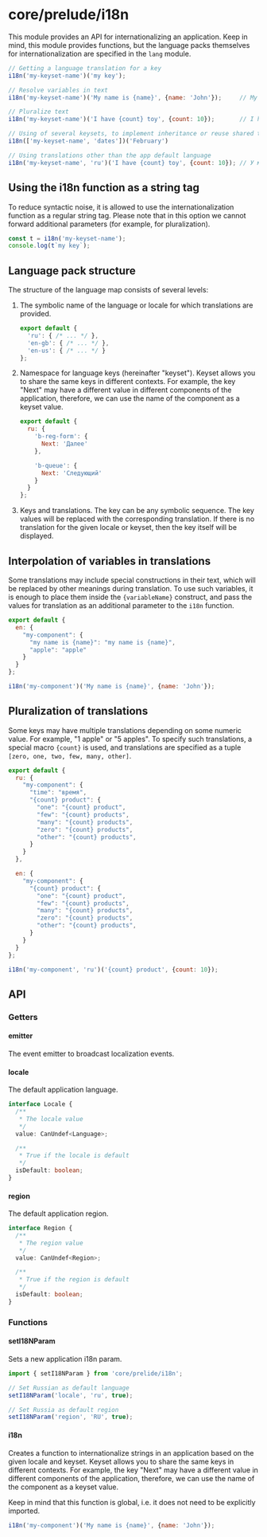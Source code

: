 # core/prelude/i18n

This module provides an API for internationalizing an application.
Keep in mind, this module provides functions, but the language packs themselves for internationalization are specified in the `lang` module.

```js
// Getting a language translation for a key
i18n('my-keyset-name')('my key');

// Resolve variables in text
i18n('my-keyset-name')('My name is {name}', {name: 'John'});     // My name is John

// Pluralize text
i18n('my-keyset-name')('I have {count} toy', {count: 10});       // I have 10 toys

// Using of several keysets, to implement inheritance or reuse shared translations
i18n(['my-keyset-name', 'dates'])('February')

// Using translations other than the app default language
i18n('my-keyset-name', 'ru')('I have {count} toy', {count: 10}); // У меня 10 игрушек
```

## Using the i18n function as a string tag

To reduce syntactic noise, it is allowed to use the internationalization function as a regular string tag.
Please note that in this option we cannot forward additional parameters (for example, for pluralization).

```js
const t = i18n('my-keyset-name');
console.log(t`my key`);
```

## Language pack structure

The structure of the language map consists of several levels:

1. The symbolic name of the language or locale for which translations are provided.

   ```js
   export default {
     'ru': { /* ... */ },
     'en-gb': { /* ... */ },
     'en-us': { /* ... */ }
   };
   ```

2. Namespace for language keys (hereinafter "keyset"). Keyset allows you to share the same keys in different contexts.
   For example, the key "Next" may have a different value in different components of the application, therefore,
   we can use the name of the component as a keyset value.

   ```js
   export default {
     ru: {
       'b-reg-form': {
         Next: 'Далее'
       },

       'b-queue': {
         Next: 'Следующий'
       }
     }
   };
   ```

3. Keys and translations. The key can be any symbolic sequence. The key values will be replaced with the corresponding translation.
   If there is no translation for the given locale or keyset, then the key itself will be displayed.

## Interpolation of variables in translations

Some translations may include special constructions in their text, which will be replaced by other meanings during translation.
To use such variables, it is enough to place them inside the `{variableName}` construct, and pass the values for
translation as an additional parameter to the `i18n` function.

```js
export default {
  en: {
    "my-component": {
      "my name is {name}": "my name is {name}",
      "apple": "apple"
    }
  }
};
```

```js
i18n('my-component')('My name is {name}', {name: 'John'});
```

## Pluralization of translations

Some keys may have multiple translations depending on some numeric value. For example, "1 apple" or "5 apples".
To specify such translations, a special macro `{count}` is used, and translations are specified as a tuple `[zero, one, two, few, many, other]`.

```js
export default {
  ru: {
    "my-component": {
      "time": "время",
      "{count} product": {
        "one": "{count} product",
        "few": "{count} products",
        "many": "{count} products",
        "zero": "{count} products",
        "other": "{count} products",
      }
    }
  },

  en: {
    "my-component": {
      "{count} product": {
        "one": "{count} product",
        "few": "{count} products",
        "many": "{count} products",
        "zero": "{count} products",
        "other": "{count} products",
      }
    }
  }
};
```

```js
i18n('my-component', 'ru')('{count} product', {count: 10});
```

## API

### Getters

#### emitter

The event emitter to broadcast localization events.

#### locale

The default application language.

```typescript
interface Locale {
  /**
   * The locale value
   */
  value: CanUndef<Language>;

  /**
   * True if the locale is default
   */
  isDefault: boolean;
}
```

#### region

The default application region.

```typescript
interface Region {
  /**
   * The region value
   */
  value: CanUndef<Region>;

  /**
   * True if the region is default
   */
  isDefault: boolean;
}
```

### Functions

#### setI18NParam

Sets a new application i18n param.

```js
import { setI18NParam } from 'core/prelide/i18n';

// Set Russian as default language
setI18NParam('locale', 'ru', true);

// Set Russia as default region
setI18NParam('region', 'RU', true);
```

#### i18n

Creates a function to internationalize strings in an application based on the given locale and keyset.
Keyset allows you to share the same keys in different contexts. For example, the key "Next" may have a different value
in different components of the application, therefore, we can use the name of the component as a keyset value.

Keep in mind that this function is global, i.e. it does not need to be explicitly imported.

```js
i18n('my-component')('My name is {name}', {name: 'John'});
```
